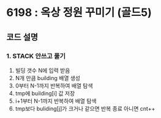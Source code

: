 # 6198 : 옥상 정원 꾸미기 (골드5)
## 코드 설명
### 1. STACK 안쓰고 풀기

1. 빌딩 갯수 N에 입력 받음
2. N개 만큼 building 배열 생성
3. 0부터 N-1까지 반복하여 배열 탐색
4. tmp에 building[i] 값 저장
5. i+1부터 N-1까지 반복하여 배열 탐색
6. tmp보다 buliding[j]가 크거나 같으면 반복 종료 아니면 cnt++


